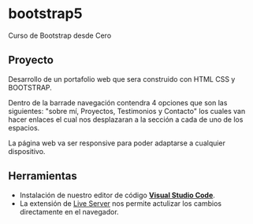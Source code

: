 # bootstrap5
Curso de Bootstrap desde Cero

## Proyecto
  Desarrollo de un portafolio web que sera construido con HTML CSS y BOOTSTRAP.

  Dentro de la barrade navegación contendra 4 opciones que son las siguientes: "sobre mí, Proyectos, Testimonios y Contacto" los cuales van hacer enlaces el cual nos desplazaran a la sección a cada de uno de los espacios.

  La página web va ser responsive para poder adaptarse a cualquier dispositivo.

## Herramientas
  - Instalación de nuestro editor de código [**Visual Studio Code**](https://code.visualstudio.com/).
  - La extensión de [Live Server](https://marketplace.visualstudio.com/items?itemName=ritwickdey.LiveServer) nos permite actulizar los cambios directamente en el navegador. 